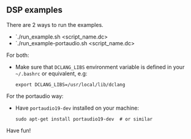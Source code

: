 ## DSP examples

There are 2 ways to run the examples.
  - `./run_example.sh <script_name.dc>
  - `./run_example-portaudio.sh <script_name.dc>

For both:

- Make sure that `DCLANG_LIBS` environment variable is defined in your `~/.bashrc` or equivalent, e.g:
  ```
  export DCLANG_LIBS=/usr/local/lib/dclang
  ```

For the portaudio way:

- Have `portaudio19-dev` installed on your machine:
  ```
  sudo apt-get install portaudio19-dev  # or similar
  ```

Have fun!
